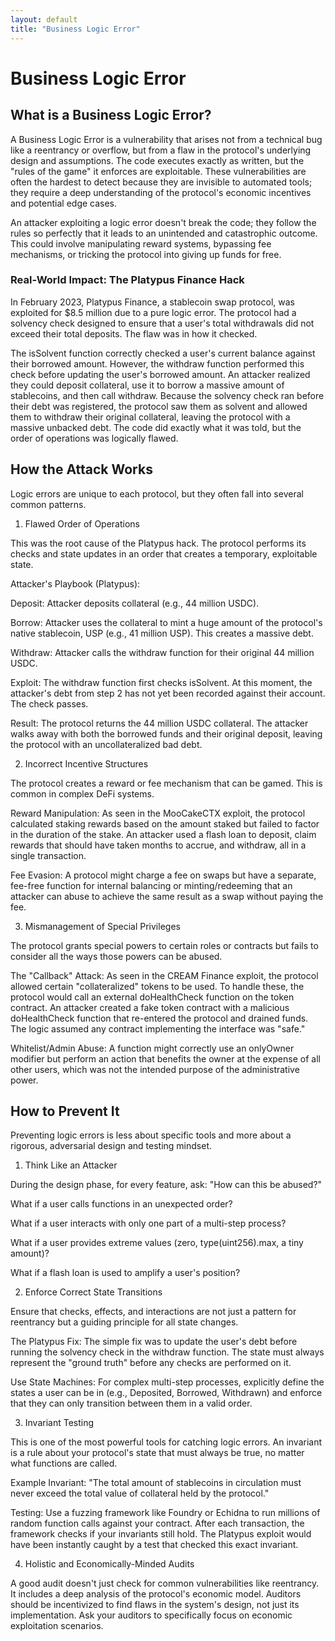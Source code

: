 ```yaml
---
layout: default
title: "Business Logic Error"
---
```


# Business Logic Error

## What is a Business Logic Error?

A Business Logic Error is a vulnerability that arises not from a technical bug like a reentrancy or overflow, but from a flaw in the protocol's underlying design and assumptions. The code executes exactly as written, but the "rules of the game" it enforces are exploitable. These vulnerabilities are often the hardest to detect because they are invisible to automated tools; they require a deep understanding of the protocol's economic incentives and potential edge cases.

An attacker exploiting a logic error doesn't break the code; they follow the rules so perfectly that it leads to an unintended and catastrophic outcome. This could involve manipulating reward systems, bypassing fee mechanisms, or tricking the protocol into giving up funds for free.

### Real-World Impact: The Platypus Finance Hack

In February 2023, Platypus Finance, a stablecoin swap protocol, was exploited for $8.5 million due to a pure logic error. The protocol had a solvency check designed to ensure that a user's total withdrawals did not exceed their total deposits. The flaw was in how it checked.

The isSolvent function correctly checked a user's current balance against their borrowed amount. However, the withdraw function performed this check before updating the user's borrowed amount. An attacker realized they could deposit collateral, use it to borrow a massive amount of stablecoins, and then call withdraw. Because the solvency check ran before their debt was registered, the protocol saw them as solvent and allowed them to withdraw their original collateral, leaving the protocol with a massive unbacked debt. The code did exactly what it was told, but the order of operations was logically flawed.

## How the Attack Works

Logic errors are unique to each protocol, but they often fall into several common patterns.

1. Flawed Order of Operations

This was the root cause of the Platypus hack. The protocol performs its checks and state updates in an order that creates a temporary, exploitable state.

Attacker's Playbook (Platypus):

Deposit: Attacker deposits collateral (e.g., 44 million USDC).

Borrow: Attacker uses the collateral to mint a huge amount of the protocol's native stablecoin, USP (e.g., 41 million USP). This creates a massive debt.

Withdraw: Attacker calls the withdraw function for their original 44 million USDC.

Exploit: The withdraw function first checks isSolvent. At this moment, the attacker's debt from step 2 has not yet been recorded against their account. The check passes.

Result: The protocol returns the 44 million USDC collateral. The attacker walks away with both the borrowed funds and their original deposit, leaving the protocol with an uncollateralized bad debt.

2. Incorrect Incentive Structures

The protocol creates a reward or fee mechanism that can be gamed. This is common in complex DeFi systems.

Reward Manipulation: As seen in the MooCakeCTX exploit, the protocol calculated staking rewards based on the amount staked but failed to factor in the duration of the stake. An attacker used a flash loan to deposit, claim rewards that should have taken months to accrue, and withdraw, all in a single transaction.

Fee Evasion: A protocol might charge a fee on swaps but have a separate, fee-free function for internal balancing or minting/redeeming that an attacker can abuse to achieve the same result as a swap without paying the fee.

3. Mismanagement of Special Privileges

The protocol grants special powers to certain roles or contracts but fails to consider all the ways those powers can be abused.

The "Callback" Attack: As seen in the CREAM Finance exploit, the protocol allowed certain "collateralized" tokens to be used. To handle these, the protocol would call an external doHealthCheck function on the token contract. An attacker created a fake token contract with a malicious doHealthCheck function that re-entered the protocol and drained funds. The logic assumed any contract implementing the interface was "safe."

Whitelist/Admin Abuse: A function might correctly use an onlyOwner modifier but perform an action that benefits the owner at the expense of all other users, which was not the intended purpose of the administrative power.

## How to Prevent It

Preventing logic errors is less about specific tools and more about a rigorous, adversarial design and testing mindset.

1. Think Like an Attacker

During the design phase, for every feature, ask: "How can this be abused?"

What if a user calls functions in an unexpected order?

What if a user interacts with only one part of a multi-step process?

What if a user provides extreme values (zero, type(uint256).max, a tiny amount)?

What if a flash loan is used to amplify a user's position?

2. Enforce Correct State Transitions

Ensure that checks, effects, and interactions are not just a pattern for reentrancy but a guiding principle for all state changes.

The Platypus Fix: The simple fix was to update the user's debt before running the solvency check in the withdraw function. The state must always represent the "ground truth" before any checks are performed on it.

Use State Machines: For complex multi-step processes, explicitly define the states a user can be in (e.g., Deposited, Borrowed, Withdrawn) and enforce that they can only transition between them in a valid order.

3. Invariant Testing

This is one of the most powerful tools for catching logic errors. An invariant is a rule about your protocol's state that must always be true, no matter what functions are called.

Example Invariant: "The total amount of stablecoins in circulation must never exceed the total value of collateral held by the protocol."

Testing: Use a fuzzing framework like Foundry or Echidna to run millions of random function calls against your contract. After each transaction, the framework checks if your invariants still hold. The Platypus exploit would have been instantly caught by a test that checked this exact invariant.

4. Holistic and Economically-Minded Audits

A good audit doesn't just check for common vulnerabilities like reentrancy. It includes a deep analysis of the protocol's economic model. Auditors should be incentivized to find flaws in the system's design, not just its implementation. Ask your auditors to specifically focus on economic exploitation scenarios.